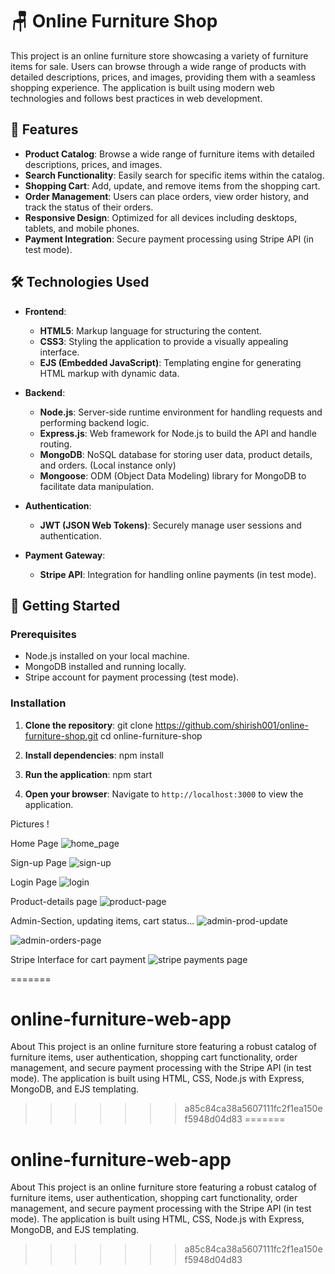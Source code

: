 
# 🪑 Online Furniture Shop

This project is an online furniture store showcasing a variety of furniture items for sale. Users can browse through a wide range of products with detailed descriptions, prices, and images, providing them with a seamless shopping experience. The application is built using modern web technologies and follows best practices in web development.

## 🌟 Features

- **Product Catalog**: Browse a wide range of furniture items with detailed descriptions, prices, and images.
- **Search Functionality**: Easily search for specific items within the catalog.
- **Shopping Cart**: Add, update, and remove items from the shopping cart.
- **Order Management**: Users can place orders, view order history, and track the status of their orders.
- **Responsive Design**: Optimized for all devices including desktops, tablets, and mobile phones.
- **Payment Integration**: Secure payment processing using Stripe API (in test mode).

## 🛠️ Technologies Used

- **Frontend**:
  - **HTML5**: Markup language for structuring the content.
  - **CSS3**: Styling the application to provide a visually appealing interface.
  - **EJS (Embedded JavaScript)**: Templating engine for generating HTML markup with dynamic data.

- **Backend**:
  - **Node.js**: Server-side runtime environment for handling requests and performing backend logic.
  - **Express.js**: Web framework for Node.js to build the API and handle routing.
  - **MongoDB**: NoSQL database for storing user data, product details, and orders. (Local instance only)
  - **Mongoose**: ODM (Object Data Modeling) library for MongoDB to facilitate data manipulation.

- **Authentication**:
  - **JWT (JSON Web Tokens)**: Securely manage user sessions and authentication.
    
- **Payment Gateway**:
  - **Stripe API**: Integration for handling online payments (in test mode).

## 🚀 Getting Started

### Prerequisites

- Node.js installed on your local machine.
- MongoDB installed and running locally.
- Stripe account for payment processing (test mode).

### Installation

1. **Clone the repository**:
    git clone https://github.com/shirish001/online-furniture-shop.git
    cd online-furniture-shop

2. **Install dependencies**:
    npm install

3. **Run the application**:
    npm start

4. **Open your browser**:
    Navigate to `http://localhost:3000` to view the application.

Pictures !

Home Page
![home_page](https://github.com/shirish001/online-furniture-shop/assets/96719015/090851c6-d83f-4037-9800-beeeacbd92d1)

Sign-up Page
![sign-up](https://github.com/shirish001/online-furniture-shop/assets/96719015/1a028f5d-7d40-49bb-913c-395ade4037ea)

Login Page
![login](https://github.com/shirish001/online-furniture-shop/assets/96719015/c3475626-b4b2-49b7-a116-41280507e9f1)

Product-details page
![product-page](https://github.com/shirish001/online-furniture-shop/assets/96719015/53c9842c-433f-46bd-a7aa-af8de31bdf4b)

Admin-Section, updating items, cart status...
![admin-prod-update](https://github.com/shirish001/online-furniture-shop/assets/96719015/799f7313-d1ae-4608-9049-45b49344531c)

![admin-orders-page](https://github.com/shirish001/online-furniture-shop/assets/96719015/07832747-7513-4f6d-86fe-dc9fee678b95)


Stripe Interface for cart payment
![stripe payments page](https://github.com/shirish001/online-furniture-shop/assets/96719015/fc275cfd-d2e1-4a40-b031-d2c4deb1cdc5)




=======
# online-furniture-web-app
About This project is an online furniture store featuring a robust catalog of furniture items, user authentication, shopping cart functionality, order management, and secure payment processing with the Stripe API (in test mode). The application is built using HTML, CSS, Node.js with Express, MongoDB, and EJS templating.
>>>>>>> a85c84ca38a5607111fc2f1ea150ef5948d04d83
=======
# online-furniture-web-app
About This project is an online furniture store featuring a robust catalog of furniture items, user authentication, shopping cart functionality, order management, and secure payment processing with the Stripe API (in test mode). The application is built using HTML, CSS, Node.js with Express, MongoDB, and EJS templating.
>>>>>>> a85c84ca38a5607111fc2f1ea150ef5948d04d83
